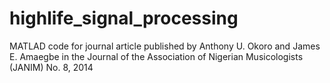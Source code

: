 # highlife_signal_processing
MATLAD code for journal article published by Anthony U. Okoro and James E. Amaegbe in the Journal of the Association of Nigerian Musicologists (JANIM) No. 8, 2014
